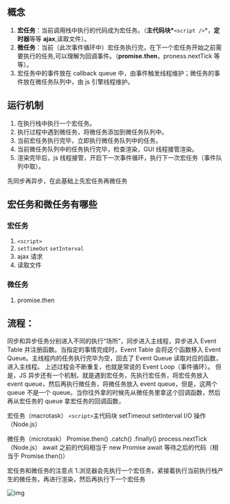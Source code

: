 ## 概念

1. **宏任务**：当前调用栈中执行的代码成为宏任务。（**主代码块\***`<script />`\*，**定时器**等等 **ajax**,读取文件）。
2. **微任务**：当前（此次事件循环中）宏任务执行完，在下一个宏任务开始之前需要执行的任务,可以理解为回调事件。（**promise.then**，proness.nextTick 等等）。
3. 宏任务中的事件放在 callback queue 中，由事件触发线程维护；微任务的事件放在微任务队列中，由 js 引擎线程维护。

## 运行机制

1. 在执行栈中执行一个宏任务。
2. 执行过程中遇到微任务，将微任务添加到微任务队列中。
3. 当前宏任务执行完毕，立即执行微任务队列中的任务。
4. 当前微任务队列中的任务执行完毕，检查渲染，GUI 线程接管渲染。
5. 渲染完毕后，js 线程接管，开启下一次事件循环，执行下一次宏任务（事件队列中取）。

先同步再异步，在此基础上先宏任务再微任务

## 宏任务和微任务有哪些

### 宏任务

1. `<script>`
2. `setTimeOut` `setInterval`
3. ajax 请求
4. 读取文件

### 微任务

1. promise.then

## 流程：

同步和异步任务分别进入不同的执行“场所”，同步进入主线程，异步进入 Event Table 并注册函数。当指定的事情完成时，Event Table 会将这个函数移入 Event Queue。主线程内的任务执行完毕为空，回去了 Event Queue 读取对应的函数，进入主线程。
上述过程会不断重复，也就是常说的 Event Loop（事件循环）。
但是，JS 异步还有一个机制，就是遇到宏任务，先执行宏任务，将宏任务放入 event queue，然后再执行微任务，将微任务放入 event queue，但是，这两个 queue 不是一个 queue。当你往外拿的时候先从微任务里拿这个回调函数，然后再从宏任务的 queue 拿宏任务的回调函数，

宏任务（macrotask）
`<script>`主代码块
setTimeout
setInterval
I/O 操作（Node.js）

微任务（microtask）
Promise.then() .catch() .finally()
process.nextTick（Node.js）
await 之前的代码相当于 new Promise
await 等待之后的代码（相当于 Promise.then()）

宏任务和微任务的注意点 1.浏览器会先执行一个宏任务，紧接着执行当前执行栈产生的微任务，再进行渲染，然后再执行下一个宏任务

![img](https://p1-jj.byteimg.com/tos-cn-i-t2oaga2asx/gold-user-assets/2020/1/18/16fb7adf5afc036d~tplv-t2oaga2asx-jj-mark:3024:0:0:0:q75.awebp)
